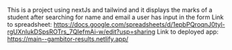 This is a project using nextJs and tailwind and it displays the marks of a student after searching for name and email a user has input in the form
Link to spreadsheet: https://docs.google.com/spreadsheets/d/1epbPQroqnJ0tyl-rgUXnIukDSpsROTrs_7QIefmAi-w/edit?usp=sharing
Link to deployed app: https://main--gambitor-results.netlify.app/
